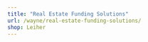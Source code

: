 ```yaml
---
title: "Real Estate Funding Solutions"
url: /wayne/real-estate-funding-solutions/
shop: Leiher
---
```

